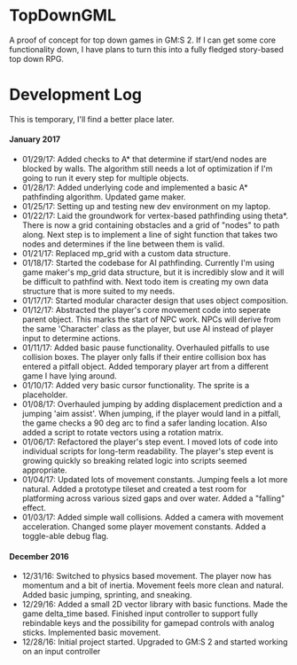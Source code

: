 # TopDownGML
A proof of concept for top down games in GM:S 2.  If I can get some core functionality down, I have plans to turn this into a fully fledged story-based top down RPG.

# Development Log #
This is temporary, I'll find a better place later.
#### January 2017 ####
- 01/29/17: Added checks to A* that determine if start/end nodes are blocked by walls.  The algorithm still needs a lot of optimization if I'm going to run it every step for multiple objects.
- 01/28/17: Added underlying code and implemented a basic A* pathfinding algorithm.  Updated game maker.
- 01/25/17: Setting up and testing new dev environment on my laptop.
- 01/22/17: Laid the groundwork for vertex-based pathfinding using theta*.  There is now a grid containing obstacles and a grid of "nodes" to path along.  Next step is to implement a line of sight function that takes two nodes and determines if the line between them is valid.
- 01/21/17: Replaced mp_grid with a custom data structure.
- 01/18/17: Started the codebase for AI pathfinding. Currently I'm using game maker's mp_grid data structure, but it is incredibly slow and it will be difficult to pathfind with. Next todo item is creating my own data structure that is more suited to my needs.
- 01/17/17: Started modular character design that uses object composition.
- 01/12/17: Abstracted the player's core movement code into seperate parent object. This marks the start of NPC work.  NPCs will derive from the same 'Character' class as the player, but use AI instead of player input to determine actions.
- 01/11/17: Added basic pause functionality. Overhauled pitfalls to use collision boxes. The player only falls if their entire collision box has entered a pitfall object. Added temporary player art from a different game I have lying around.
- 01/10/17: Added very basic cursor functionality.  The sprite is a placeholder.
- 01/08/17: Overhauled jumping by adding displacement prediction and a jumping 'aim assist'. When jumping, if the player would land in a pitfall, the game checks a 90 deg arc to find a safer landing location.  Also added a script to rotate vectors using a rotation matrix.
- 01/06/17: Refactored the player's step event. I moved lots of code into individual scripts for long-term readability. The player's step event is growing quickly so breaking related logic into scripts seemed appropriate.
- 01/04/17: Updated lots of movement constants. Jumping feels a lot more natural. Added a prototype tileset and created a test room for platforming across various sized gaps and over water. Added a "falling" effect.
- 01/03/17: Added simple wall collisions. Added a camera with movement acceleration. Changed some player movement constants. Added a toggle-able debug flag.

#### December 2016 ####
- 12/31/16: Switched to physics based movement.  The player now has momentum and a bit of inertia.  Movement feels more clean and natural.  Added basic jumping, sprinting, and sneaking.
- 12/29/16: Added a small 2D vector library with basic functions.  Made the game delta_time based.  Finished input controller to support fully rebindable keys and the possibility for gamepad controls with analog sticks.  Implemented basic movement.
- 12/28/16: Initial project started.  Upgraded to GM:S 2 and started working on an input controller
